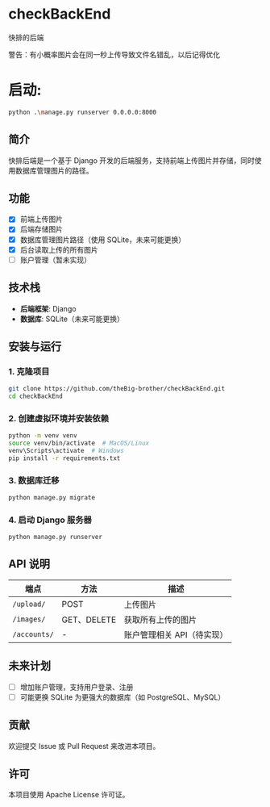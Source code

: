 # checkBackEnd
快排的后端

警告：有小概率图片会在同一秒上传导致文件名错乱，以后记得优化
# 启动:

```bash
python .\manage.py runserver 0.0.0.0:8000
```

## 简介
快排后端是一个基于 Django 开发的后端服务，支持前端上传图片并存储，同时使用数据库管理图片的路径。

## 功能
- [x] 前端上传图片
- [x] 后端存储图片
- [x] 数据库管理图片路径（使用 SQLite，未来可能更换）
- [x] 后台读取上传的所有图片
- [ ] 账户管理（暂未实现）

## 技术栈
- **后端框架**: Django
- **数据库**: SQLite（未来可能更换）

## 安装与运行

### 1. 克隆项目
```bash
git clone https://github.com/theBig-brother/checkBackEnd.git
cd checkBackEnd
```

### 2. 创建虚拟环境并安装依赖
```bash
python -m venv venv
source venv/bin/activate  # MacOS/Linux
venv\Scripts\activate  # Windows
pip install -r requirements.txt
```

### 3. 数据库迁移
```bash
python manage.py migrate
```

### 4. 启动 Django 服务器
```bash
python manage.py runserver
```

## API 说明
| 端点 | 方法 | 描述 |
|------|------|------|
| `/upload/` | POST | 上传图片 |
| `/images/` | GET、DELETE | 获取所有上传的图片 |
| `/accounts/` | - | 账户管理相关 API（待实现） |

## 未来计划
- [ ] 增加账户管理，支持用户登录、注册
- [ ] 可能更换 SQLite 为更强大的数据库（如 PostgreSQL、MySQL）

## 贡献
欢迎提交 Issue 或 Pull Request 来改进本项目。

## 许可
本项目使用 Apache License 许可证。

